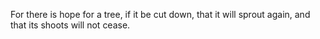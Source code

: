 For there is hope for a tree, if it be cut down, that it will sprout again, and that its shoots will not cease.
